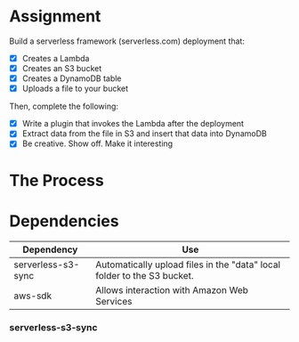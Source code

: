 # Assignment

Build a serverless framework (serverless.com) deployment that:

- [x] Creates a Lambda
- [x] Creates an S3 bucket
- [x] Creates a DynamoDB table
- [x] Uploads a file to your bucket

Then, complete the following:

- [x] Write a plugin that invokes the Lambda after the deployment
- [x] Extract data from the file in S3 and insert that data into DynamoDB
- [x] Be creative. Show off. Make it interesting

# The Process

# Dependencies

| Dependency         | Use                                                                     |
| ------------------ | ----------------------------------------------------------------------- |
| serverless-s3-sync | Automatically upload files in the "data" local folder to the S3 bucket. |
| aws-sdk            | Allows interaction with Amazon Web Services                             |

### serverless-s3-sync
